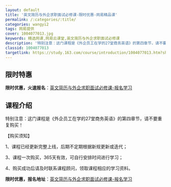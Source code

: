 ```yaml
---
layout: default
title: '英文简历与外企求职面试必修课-限时优惠-网易精品课'
permalink: /:categories/:title/
categories: wangyi2
tags: 网易提供
cover: 1004077013.jpg
keywords: 精选网课,网易云课堂,英文简历与外企求职面试必修课
description: '特别注意：这门课程是《外企员工在学的27堂商务英语》的第四章节，请不要重复购买！【购买须知】1、课程已经更新完整上线，后'
classid: 1004077013
targetlink: https://study.163.com/course/introduction/1004077013.htm?share=1&shareId=1025206652&utm_campaign=share&utm_medium=iphoneShare&utm_source=&utm_u=1025206652
---
```


## 限时特惠

**限时优惠，火速报名**：[英文简历与外企求职面试必修课-报名学习](https://study.163.com/course/introduction/1004077013.htm?share=1&shareId=1025206652&utm_campaign=share&utm_medium=iphoneShare&utm_source=&utm_u=1025206652)

## 课程介绍

特别注意：这门课程是《外企员工在学的27堂商务英语》的第四章节，请不要重复购买！



【购买须知】

1、课程已经更新完整上线，后期不定期根据新规更新或迭代；

3、课程一次购买，365天有效，可自行安排时间进行学习；

4、购买成功后请及时联系课程顾问，领取课程相应的学习资料。

**限时优惠，报名地址**：[英文简历与外企求职面试必修课-报名学习](https://study.163.com/course/introduction/1004077013.htm?share=1&shareId=1025206652&utm_campaign=share&utm_medium=iphoneShare&utm_source=&utm_u=1025206652)

